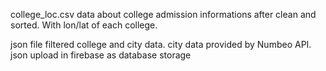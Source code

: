 
college_loc.csv
data about college admission informations after clean and sorted. With lon/lat of each college.

json file
filtered college and city data.
city data provided by Numbeo API.
json upload in firebase as database storage
